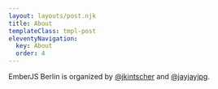 ```yaml
---
layout: layouts/post.njk
title: About
templateClass: tmpl-post
eleventyNavigation:
  key: About
  order: 4
---
```


EmberJS Berlin is organized by [@jkintscher](https://twitter.com/jkintscher) and [@jayjayjpg](https://twitter.com/jayjayjpg).
